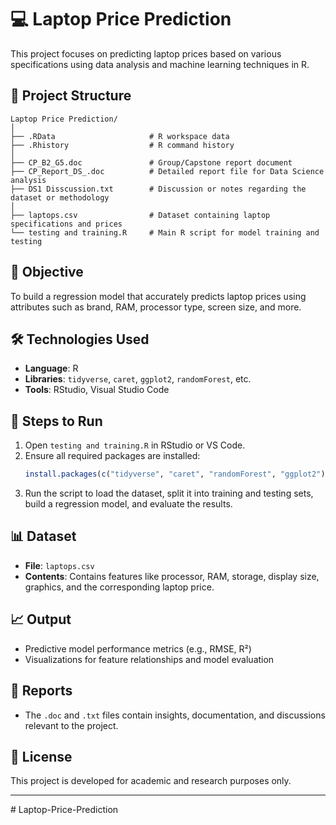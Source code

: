 
# 💻 Laptop Price Prediction

This project focuses on predicting laptop prices based on various specifications using data analysis and machine learning techniques in R.

## 📁 Project Structure

```
Laptop Price Prediction/
│
├── .RData                     # R workspace data
├── .Rhistory                  # R command history
│
├── CP_B2_G5.doc               # Group/Capstone report document
├── CP_Report_DS_.doc          # Detailed report file for Data Science analysis
├── DS1 Disscussion.txt        # Discussion or notes regarding the dataset or methodology
│
├── laptops.csv                # Dataset containing laptop specifications and prices
└── testing and training.R     # Main R script for model training and testing
```

## 🧠 Objective

To build a regression model that accurately predicts laptop prices using attributes such as brand, RAM, processor type, screen size, and more.

## 🛠 Technologies Used

- **Language**: R
- **Libraries**: `tidyverse`, `caret`, `ggplot2`, `randomForest`, etc.
- **Tools**: RStudio, Visual Studio Code

## 🚀 Steps to Run

1. Open `testing and training.R` in RStudio or VS Code.
2. Ensure all required packages are installed:
   ```R
   install.packages(c("tidyverse", "caret", "randomForest", "ggplot2"))
   ```
3. Run the script to load the dataset, split it into training and testing sets, build a regression model, and evaluate the results.

## 📊 Dataset

- **File**: `laptops.csv`
- **Contents**: Contains features like processor, RAM, storage, display size, graphics, and the corresponding laptop price.

## 📈 Output

- Predictive model performance metrics (e.g., RMSE, R²)
- Visualizations for feature relationships and model evaluation

## 📄 Reports

- The `.doc` and `.txt` files contain insights, documentation, and discussions relevant to the project.

## 📄 License

This project is developed for academic and research purposes only.

---
#   L a p t o p - P r i c e - P r e d i c t i o n  
 